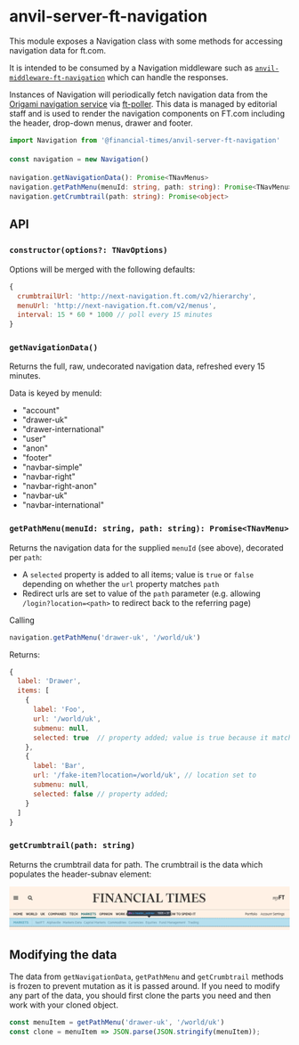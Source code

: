 # anvil-server-ft-navigation

This module exposes a Navigation class with some methods for accessing navigation data for ft.com. 

It is intended to be consumed by a Navigation middleware such as [`anvil-middleware-ft-navigation`](https://github.com/Financial-Times/anvil/tree/master/packages/anvil-middleware-ft-navigation) which can handle the responses.

Instances of Navigation will periodically fetch navigation data from the [Origami navigation service](https://registry.origami.ft.com/components/origami-navigation-service@71.0.0) via [ft-poller](https://github.com/Financial-Times/ft-poller). This data is managed by editorial staff and is used to render the navigation components on FT.com including the header, drop-down menus, drawer and footer.

```ts
import Navigation from '@financial-times/anvil-server-ft-navigation'

const navigation = new Navigation()

navigation.getNavigationData(): Promise<TNavMenus>
navigation.getPathMenu(menuId: string, path: string): Promise<TNavMenu>
navigation.getCrumbtrail(path: string): Promise<object>
```

## API

### `constructor(options?: TNavOptions)`

Options will be merged with the following defaults: 

```js
{
  crumbtrailUrl: 'http://next-navigation.ft.com/v2/hierarchy',
  menuUrl: 'http://next-navigation.ft.com/v2/menus',
  interval: 15 * 60 * 1000 // poll every 15 minutes
}
```

### `getNavigationData()`

Returns the full, raw, undecorated navigation data, refreshed every 15 minutes.

Data is keyed by menuId: 

- "account"
- "drawer-uk"
- "drawer-international"
- "user"
- "anon"
- "footer"
- "navbar-simple"
- "navbar-right"
- "navbar-right-anon"
- "navbar-uk"
- "navbar-international"

### `getPathMenu(menuId: string, path: string): Promise<TNavMenu>` 

Returns the navigation data for the supplied `menuId` (see above), decorated per `path`:
- A `selected` property is added to all items; value is `true` or `false` depending on whether the `url` property matches `path`
- Redirect urls are set to value of the `path` parameter (e.g. allowing `/login?location=<path>` to redirect back to the referring page)

Calling
```js
navigation.getPathMenu('drawer-uk', '/world/uk')
```

Returns:
```js
{
  label: 'Drawer',
  items: [
    { 
      label: 'Foo', 
      url: '/world/uk', 
      submenu: null, 
      selected: true  // property added; value is true because it matches `path`
    },
    {
      label: 'Bar', 
      url: '/fake-item?location=/world/uk', // location set to 
      submenu: null, 
      selected: false // property added;
    }
  ]
}
```

### `getCrumbtrail(path: string)`

Returns the crumbtrail data for path. The crumbtrail is the data which populates the header-subnav element:

![alt text](./screenshots/screenshot-markets-nav-item.png)


## Modifying the data

The data from `getNavigationData`, `getPathMenu` and `getCrumbtrail`  methods is frozen to prevent mutation as it is passed around. If you need to modify any part of the data, you should first clone the parts you need and then work with your cloned object.

```js
const menuItem = getPathMenu('drawer-uk', '/world/uk')
const clone = menuItem => JSON.parse(JSON.stringify(menuItem));
```
